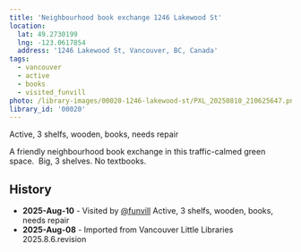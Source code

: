 ```yaml
---
title: 'Neighbourhood book exchange 1246 Lakewood St'
location:
  lat: 49.2730199
  lng: -123.0617854
  address: '1246 Lakewood St, Vancouver, BC, Canada'
tags:
  - vancouver
  - active
  - books
  - visited_funvill
photo: /library-images/00020-1246-lakewood-st/PXL_20250810_210625647.png
library_id: '00020'
---
```


Active, 3 shelfs, wooden, books, needs repair

A friendly neighbourhood book exchange in this traffic-calmed green space.  Big, 3 shelves. No textbooks.

## History

- **2025-Aug-10** - Visited by [@funvill](https://blog.abluestar.com) Active, 3 shelfs, wooden, books, needs repair
- **2025-Aug-08** - Imported from Vancouver Little Libraries 2025.8.6.revision
